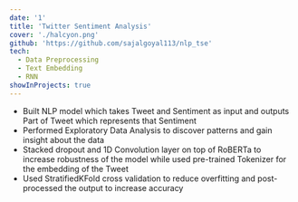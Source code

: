 ```yaml
---
date: '1'
title: 'Twitter Sentiment Analysis'
cover: './halcyon.png'
github: 'https://github.com/sajalgoyal113/nlp_tse'
tech:
  - Data Preprocessing
  - Text Embedding
  - RNN
showInProjects: true
---
```


- Built NLP model which takes Tweet and Sentiment as input and outputs Part of Tweet which represents that Sentiment
- Performed Exploratory Data Analysis to discover patterns and gain insight about the data
- Stacked dropout and 1D Convolution layer on top of RoBERTa to increase robustness of the model while used pre-trained Tokenizer for the embedding of the Tweet
- Used StratifiedKFold cross validation to reduce overfitting and post-processed the output to increase accuracy
